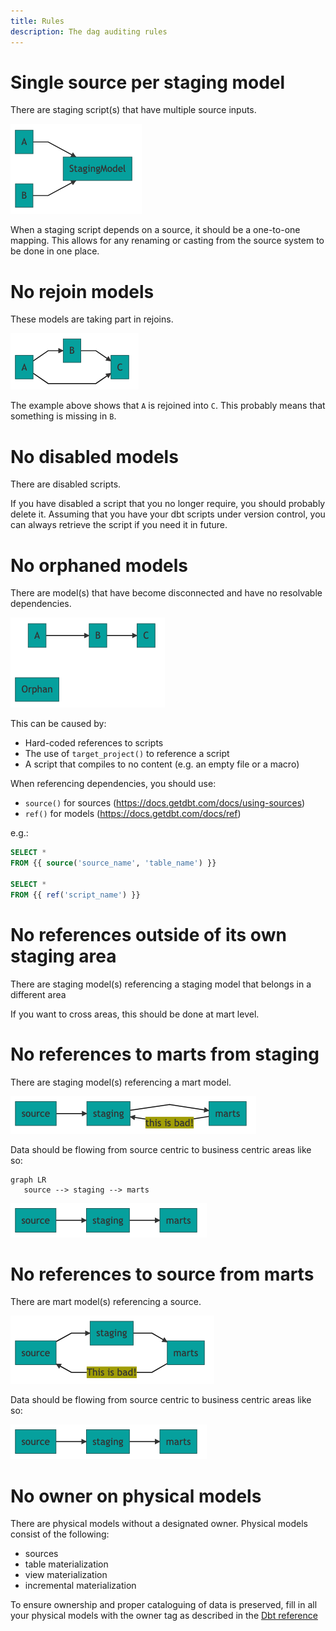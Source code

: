 ```yaml
---
title: Rules
description: The dag auditing rules
---
```

# Single source per staging model

There are staging script(s) that have multiple source inputs.

![staging model with multiple sources](images/staging_single_source.png)

When a staging script depends on a source, it should be a one-to-one mapping. This allows for any renaming or casting from the source system to be done in one place.

# No rejoin models

These models are taking part in rejoins.

![example graph showing rejoin](images/no_rejoin.png)

The example above shows that `A` is rejoined into `C`. This probably means that something is missing in `B`.

# No disabled models

There are disabled scripts.

If you have disabled a script that you no longer require, you should probably delete it.
Assuming that you have your dbt scripts under version control, you can always retrieve the script if you need it in future.

# No orphaned models

There are model(s) that have become disconnected and have no resolvable dependencies.

![example graph showing orphaned model](images/no_orphans.png)

This can be caused by:

- Hard-coded references to scripts
- The use of `target_project()` to reference a script
- A script that compiles to no content (e.g. an empty file or a macro)

When referencing dependencies, you should use:

- `source()` for sources (https://docs.getdbt.com/docs/using-sources)
- `ref()` for models (https://docs.getdbt.com/docs/ref)

e.g.:

```sql
SELECT *
FROM {{ source('source_name', 'table_name') }}

SELECT *
FROM {{ ref('script_name') }}
```

# No references outside of its own staging area

There are staging model(s) referencing a staging model that belongs in a different area

If you want to cross areas, this should be done at mart level.

# No references to marts from staging

There are staging model(s) referencing a mart model.

![Alt text](images/no_references_to_marts_from_staging.png)

Data should be flowing from source centric to business centric areas like so:

```mermaid
graph LR
   source --> staging --> marts
```

![Alt text](images/data_flow_diagram.png)

# No references to source from marts
There are mart model(s) referencing a source. 

![Alt text](images/no_references_to_source_from_marts.png)

Data should be flowing from source centric to business centric areas like so:

![Alt text](images/data_flow_diagram.png)

# No owner on physical models
There are physical models without a designated owner. Physical models consist of the following:
- sources
- table materialization
- view materialization
- incremental materialization

To ensure ownership and proper cataloguing of data is preserved, fill in all your physical models with the owner tag as described in the [Dbt reference](https://docs.getdbt.com/reference/resource-properties/meta/#designate-a-model-owner)
